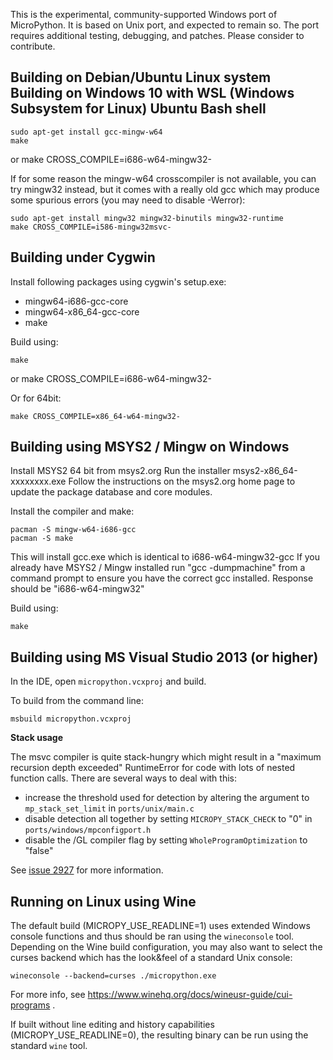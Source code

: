 This is the experimental, community-supported Windows port of MicroPython.
It is based on Unix port, and expected to remain so.
The port requires additional testing, debugging, and patches. Please
consider to contribute.


Building on Debian/Ubuntu Linux system
Building on Windows 10 with WSL (Windows Subsystem for Linux) Ubuntu Bash shell
---------------------------------------

    sudo apt-get install gcc-mingw-w64
    make
or
    make CROSS_COMPILE=i686-w64-mingw32-

If for some reason the mingw-w64 crosscompiler is not available, you can try
mingw32 instead, but it comes with a really old gcc which may produce some
spurious errors (you may need to disable -Werror):

    sudo apt-get install mingw32 mingw32-binutils mingw32-runtime
    make CROSS_COMPILE=i586-mingw32msvc-


Building under Cygwin
---------------------

Install following packages using cygwin's setup.exe:

* mingw64-i686-gcc-core
* mingw64-x86_64-gcc-core
* make

Build using:

    make
or
    make CROSS_COMPILE=i686-w64-mingw32-

Or for 64bit:

    make CROSS_COMPILE=x86_64-w64-mingw32-


Building using MSYS2 / Mingw on Windows
---------------------------------------

Install MSYS2 64 bit from msys2.org
Run the installer msys2-x86_64-xxxxxxxx.exe
Follow the instructions on the msys2.org home page to update the package
database and core modules.

Install the compiler and make:

    pacman -S mingw-w64-i686-gcc 
    pacman -S make

This will install gcc.exe which is identical to i686-w64-mingw32-gcc
If you already have MSYS2 / Mingw installed run "gcc -dumpmachine"
from a command prompt to ensure you have the correct gcc installed.
Response should be "i686-w64-mingw32"

Build using:

    make

Building using MS Visual Studio 2013 (or higher)
------------------------------------------------

In the IDE, open `micropython.vcxproj` and build.

To build from the command line:

    msbuild micropython.vcxproj

__Stack usage__

The msvc compiler is quite stack-hungry which might result in a "maximum recursion depth exceeded"
RuntimeError for code with lots of nested function calls.
There are several ways to deal with this:
- increase the threshold used for detection by altering the argument to `mp_stack_set_limit` in `ports/unix/main.c`
- disable detection all together by setting `MICROPY_STACK_CHECK` to "0" in `ports/windows/mpconfigport.h`
- disable the /GL compiler flag by setting `WholeProgramOptimization` to "false"

See [issue 2927](https://github.com/micropython/micropython/issues/2927) for more information.


Running on Linux using Wine
---------------------------

The default build (MICROPY_USE_READLINE=1) uses extended Windows console
functions and thus should be ran using the `wineconsole` tool. Depending
on the Wine build configuration, you may also want to select the curses
backend which has the look&feel of a standard Unix console:

    wineconsole --backend=curses ./micropython.exe

For more info, see https://www.winehq.org/docs/wineusr-guide/cui-programs .

If built without line editing and history capabilities
(MICROPY_USE_READLINE=0), the resulting binary can be run using the standard
`wine` tool.
